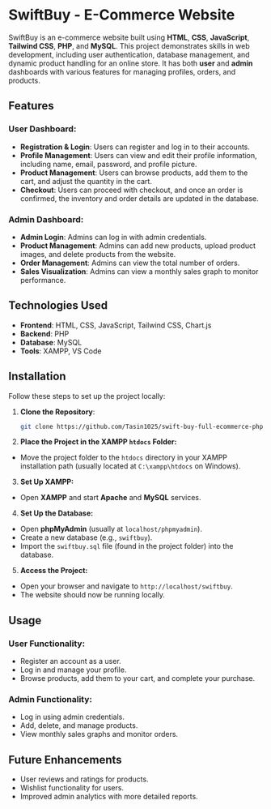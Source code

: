 # SwiftBuy - E-Commerce Website

SwiftBuy is an e-commerce website built using **HTML**, **CSS**, **JavaScript**, **Tailwind CSS**, **PHP**, and **MySQL**. This project demonstrates skills in web development, including user authentication, database management, and dynamic product handling for an online store. It has both **user** and **admin** dashboards with various features for managing profiles, orders, and products.

## Features

### User Dashboard:
- **Registration & Login**: Users can register and log in to their accounts.
- **Profile Management**: Users can view and edit their profile information, including name, email, password, and profile picture.
- **Product Management**: Users can browse products, add them to the cart, and adjust the quantity in the cart.
- **Checkout**: Users can proceed with checkout, and once an order is confirmed, the inventory and order details are updated in the database.

### Admin Dashboard:
- **Admin Login**: Admins can log in with admin credentials.
- **Product Management**: Admins can add new products, upload product images, and delete products from the website.
- **Order Management**: Admins can view the total number of orders.
- **Sales Visualization**: Admins can view a monthly sales graph to monitor performance.

## Technologies Used

- **Frontend**: HTML, CSS, JavaScript, Tailwind CSS, Chart.js
- **Backend**: PHP
- **Database**: MySQL
- **Tools**: XAMPP, VS Code

## Installation

Follow these steps to set up the project locally:

1. **Clone the Repository**:
   ```bash
   git clone https://github.com/Tasin1025/swift-buy-full-ecommerce-php
    ```
2. **Place the Project in the XAMPP `htdocs` Folder:**
- Move the project folder to the `htdocs` directory in your XAMPP installation path (usually located at `C:\xampp\htdocs` on Windows).

3. **Set Up XAMPP:**
- Open **XAMPP** and start **Apache** and **MySQL** services.

4. **Set Up the Database:**
- Open **phpMyAdmin** (usually at `localhost/phpmyadmin`).
- Create a new database (e.g., `swiftbuy`).
- Import the `swiftbuy.sql` file (found in the project folder) into the database.

5. **Access the Project:**
- Open your browser and navigate to `http://localhost/swiftbuy`.
- The website should now be running locally.

## Usage

### User Functionality:
- Register an account as a user.
- Log in and manage your profile.
- Browse products, add them to your cart, and complete your purchase.

### Admin Functionality:
- Log in using admin credentials.
- Add, delete, and manage products.
- View monthly sales graphs and monitor orders.


## Future Enhancements
- User reviews and ratings for products.
- Wishlist functionality for users.
- Improved admin analytics with more detailed reports.
